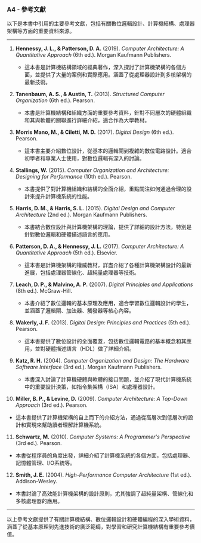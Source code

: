 ### A4 - 參考文獻

以下是本書中引用的主要參考文獻，包括有關數位邏輯設計、計算機結構、處理器架構等方面的重要資料來源。

---

1. **Hennessy, J. L., & Patterson, D. A.** (2019). *Computer Architecture: A Quantitative Approach* (6th ed.). Morgan Kaufmann Publishers.  
   - 這本書是計算機結構領域的經典著作，深入探討了計算機架構的各個方面，並提供了大量的案例和實際應用。涵蓋了從處理器設計到多核架構的最新技術。

2. **Tanenbaum, A. S., & Austin, T.** (2013). *Structured Computer Organization* (6th ed.). Pearson.  
   - 本書是計算機結構和組織方面的重要參考資料，針對不同層次的硬體組織和其與軟體的關聯進行詳細介紹，適合作為大學教材。

3. **Morris Mano, M., & Ciletti, M. D.** (2017). *Digital Design* (6th ed.). Pearson.  
   - 這本書主要介紹數位設計，從基本的邏輯閘到複雜的數位電路設計。適合初學者和專業人士使用，對數位邏輯有深入的討論。

4. **Stallings, W.** (2015). *Computer Organization and Architecture: Designing for Performance* (10th ed.). Pearson.  
   - 本書提供了對計算機組織和結構的全面介紹，重點關注如何通過合理的設計來提升計算機系統的性能。

5. **Harris, D. M., & Harris, S. L.** (2015). *Digital Design and Computer Architecture* (2nd ed.). Morgan Kaufmann Publishers.  
   - 本書結合數位設計與計算機架構的理論，提供了詳細的設計方法，特別是針對數位邏輯和硬體描述語言的應用。

6. **Patterson, D. A., & Hennessy, J. L.** (2017). *Computer Architecture: A Quantitative Approach* (5th ed.). Elsevier.  
   - 這本書是計算機架構的權威教材，詳盡介紹了各種計算機架構設計的最新進展，包括處理器管線化、超純量處理器等技術。

7. **Leach, D. P., & Malvino, A. P.** (2007). *Digital Principles and Applications* (8th ed.). McGraw-Hill.  
   - 本書介紹了數位邏輯的基本原理及應用，適合學習數位邏輯設計的學生，並涵蓋了邏輯閘、加法器、觸發器等核心內容。

8. **Wakerly, J. F.** (2013). *Digital Design: Principles and Practices* (5th ed.). Pearson.  
   - 這本書提供了數位設計的全面覆蓋，包括數位邏輯電路的基本概念和其應用，並對硬體描述語言（HDL）做了詳細介紹。

9. **Katz, R. H.** (2004). *Computer Organization and Design: The Hardware Software Interface* (3rd ed.). Morgan Kaufmann Publishers.  
   - 本書深入討論了計算機硬體與軟體的接口問題，並介紹了現代計算機系統中的重要設計決策，如指令集架構（ISA）和處理器設計。

10. **Miller, B. P., & Levine, D.** (2009). *Computer Architecture: A Top-Down Approach* (3rd ed.). Pearson.  
   - 這本書提供了計算機架構的自上而下的介紹方法，通過從高層次到低層次的設計和實現來幫助讀者理解計算機系統。

11. **Schwartz, M.** (2010). *Computer Systems: A Programmer's Perspective* (3rd ed.). Pearson.  
   - 本書從程序員的角度出發，詳細介紹了計算機系統的各個方面，包括處理器、記憶體管理、I/O系統等。

12. **Smith, J. E.** (2004). *High-Performance Computer Architecture* (1st ed.). Addison-Wesley.  
   - 本書討論了高效能計算機架構的設計原則，尤其強調了超純量架構、管線化和多核處理器的應用。

---

以上參考文獻提供了有關計算機結構、數位邏輯設計和硬體編程的深入學術資料，涵蓋了從基本原理到先進技術的廣泛範疇，對學習和研究計算機結構有重要參考價值。
